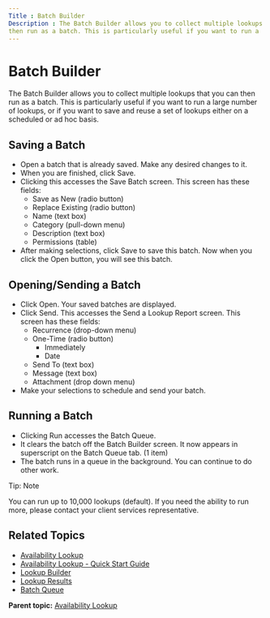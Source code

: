 ```yaml
---
Title : Batch Builder
Description : The Batch Builder allows you to collect multiple lookups that you can
then run as a batch. This is particularly useful if you want to run a
---
```



# Batch Builder



The Batch Builder allows you to collect multiple lookups that you can
then run as a batch. This is particularly useful if you want to run a
large number of lookups, or if you want to save and reuse a set of
lookups either on a scheduled or ad hoc basis.



## Saving a Batch

- Open a batch that is already saved. Make any desired changes to it.
- When you are finished, click Save.
- Clicking this accesses the Save
  Batch screen. This screen has these fields:
  - Save as New (radio button)
  - Replace Existing (radio button)
  - Name (text box)
  - Category (pull-down menu)
  - Description (text box)
  - Permissions (table)
- After making selections,
  click Save to save this batch. Now
  when you click the Open button, you
  will see this batch.





## Opening/Sending a Batch

- Click Open. Your saved batches are
  displayed.
- Click Send. This accesses the
  Send a Lookup Report screen. This
  screen has these fields:
  - Recurrence (drop-down menu)
  - One-Time (radio button)
    - Immediately
    - Date
  - Send To (text box)
  - Message (text box)
  - Attachment (drop down menu)
- Make your selections to schedule and send your batch.



<div id="ID-00000d3a__section_ldn_rkw_mwb" >

## Running a Batch

- Clicking Run accesses the Batch
  Queue.
- It clears the batch off the Batch Builder screen. It now appears in
  superscript on the Batch Queue tab.
  (1 item)
- The batch runs in a queue in the background. You can continue to do
  other work.



Tip: Note

You can run up to 10,000 lookups (default). If you need the ability to
run more, please contact your client services representative.





<div id="ID-00000d3a__section_w2n_rkw_mwb" >

## Related Topics



<div id="ID-00000d3a__section_odn_rkw_mwb" >

- <a href="availability-lookup.html" class="xref">Availability Lookup</a>
- <a href="availability-lookup-quick-start-guide.html"
  class="xref">Availability Lookup - Quick Start Guide</a>
- <a href="lookup-builder.html" class="xref">Lookup Builder</a>
- <a href="lookup-results.html" class="xref">Lookup Results</a>
- <a href="batch-queue.html" class="xref">Batch Queue</a>





<div class="familylinks">

<div class="parentlink">

**Parent topic:**
<a href="../topics/availability-lookup.html" class="link">Availability
Lookup</a>






